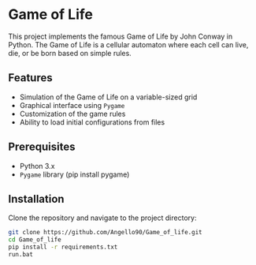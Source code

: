 # Game of Life

This project implements the famous Game of Life by John Conway in Python. The Game of Life is a cellular automaton where each cell can live, die, or be born based on simple rules.

## Features

- Simulation of the Game of Life on a variable-sized grid
- Graphical interface using `Pygame`
- Customization of the game rules
- Ability to load initial configurations from files

## Prerequisites

- Python 3.x
- `Pygame` library (pip install pygame)

## Installation

Clone the repository and navigate to the project directory:

```bash
git clone https://github.com/Angello90/Game_of_life.git
cd Game_of_life
pip install -r requirements.txt
run.bat
```
